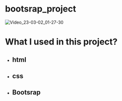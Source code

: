 # bootsrap_project
![Video_23-03-02_01-27-30](https://user-images.githubusercontent.com/118988723/222280963-6f47a489-0fdc-4dce-a1c2-012b4cf212c5.gif)

# What I used in this project?
- ## html
- ## css
- ## Bootsrap
